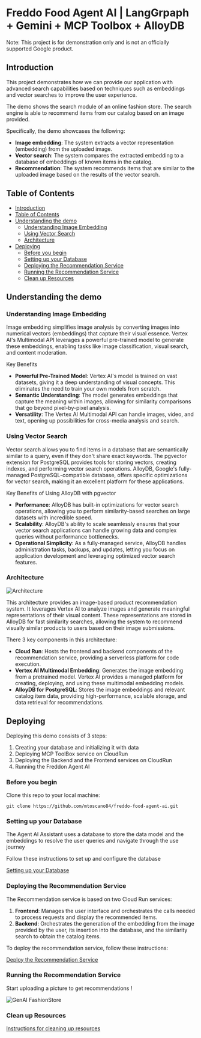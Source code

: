 # Freddo Food Agent AI | LangGrpaph + Gemini + MCP Toolbox + AlloyDB

Note: This project is for demonstration only and is not an officially supported Google product.

## Introduction

This project demonstrates how we can provide our application with advanced search capabilities based on techniques such as embeddings and vector searches to improve the user experience.

The demo shows the search module of an online fashion store. The search engine is able to recommend items from our catalog based on an image provided.

Specifically, the demo showcases the following:

- **Image embedding**: The system extracts a vector representation (embedding) from the uploaded image.
- **Vector search**: The system compares the extracted embedding to a database of embeddings of known items in the catalog.
- **Recommendation**: The system recommends items that are similar to the uploaded image based on the results of the vector search.

## Table of Contents
<!-- TOC depthfrom:2 -->

- [Introduction](#introduction)
- [Table of Contents](#table-of-contents)
- [Understanding the demo](#understanding-the-demo)
    - [Understanding Image Embedding](#understanding-image-embedding)
    - [Using Vector Search](#using-vector-search)
    - [Architecture](#architecture)
- [Deploying](#deploying)
    - [Before you begin](#before-you-begin)
    - [Setting up your Database](#setting-up-your-database)
    - [Deploying the Recommendation Service](#deploying-the-recomendation-service)
    - [Running the Recommendation Service](#running-the-recommendation-service)
    - [Clean up Resources](#clean-up-resources)

<!-- /TOC -->

## Understanding the demo
### Understanding Image Embedding
Image embedding simplifies image analysis by converting images into numerical vectors (embeddings) that capture their visual essence. Vertex AI's Multimodal API leverages a powerful pre-trained model to generate these embeddings, enabling tasks like image classification, visual search, and content moderation.

Key Benefits
- **Powerful Pre-Trained Model**: Vertex AI's model is trained on vast datasets, giving it a deep understanding of visual concepts. This eliminates the need to train your own models from scratch.
- **Semantic Understanding**: The model generates embeddings that capture the meaning within images, allowing for similarity comparisons that go beyond pixel-by-pixel analysis.
- **Versatility**: The Vertex AI Multimodal API can handle images, video, and text, opening up possibilities for cross-media analysis and search.

### Using Vector Search
Vector search allows you to find items in a database that are semantically similar to a query, even if they don't share exact keywords. The pgvector extension for PostgreSQL provides tools for storing vectors, creating indexes, and performing vector search operations. AlloyDB, Google's fully-managed PostgreSQL-compatible database, offers specific optimizations for vector search, making it an excellent platform for these applications.

Key Benefits of Using AlloyDB with pgvector
- **Performance**: AlloyDB has built-in optimizations for vector search operations, allowing you to perform similarity-based searches on large datasets with incredible speed.
- **Scalability**: AlloyDB's ability to scale seamlessly ensures that your vector search applications can handle growing data and complex queries without performance bottlenecks.
- **Operational Simplicity**: As a fully-managed service, AlloyDB handles administration tasks, backups, and updates, letting you focus on application development and leveraging optimized vector search features.

### Architecture
![Architecture](images/fashion_item_recommendation_app.png)

This architecture provides an image-based product recommendation system. It leverages Vertex AI to analyze images and generate meaningful representations of their visual content. These representations are stored in AlloyDB for fast similarity searches, allowing the system to recommend visually similar products to users based on their image submissions.

There 3 key components in this architecture: 
- **Cloud Run**: Hosts the frontend and backend components of the recommendation service, providing a serverless platform for code execution.
- **Vertex AI Multimodal Embedding**: Generates the image embedding from a pretrained model. Vertex AI provides a managed platform for creating, deploying, and using these multimodal embedding models.
- **AlloyDB for PostgreSQL**: Stores the image embeddings and relevant catalog item data, providing high-performance, scalable storage, and data retrieval for recommendations.

## Deploying

Deploying this demo consists of 3 steps:

1. Creating your database and initializing it with data
2. Deploying MCP ToolBox service on CloudRun
3. Deploying the Backend and the Frontend services on CloudRun
4. Running the Freddon Agent AI

### Before you begin
Clone this repo to your local machine:
```
git clone https://github.com/mtoscano84/freddo-food-agent-ai.git
```

### Setting up your Database
The Agent AI Assistant uses a database to store the data model and the embeddings to resolve the user queries and navigate through the use journey

Follow these instructions to set up and configure the database

[Setting up your Database](docs/alloydb.md)

### Deploying the Recommendation Service
The Recommendation service is based on two Cloud Run services:

1. **Frontend**: Manages the user interface and orchestrates the calls needed to process requests and display the recommended items.
2. **Backend**: Orchestrates the generation of the embedding from the image provided by the user, its insertion into the database, and the similarity search to obtain the catalog items.

To deploy the recommendation service, follow these instructions:

[Deploy the Recommendation Service](docs/deploy_recommendation_service.md)

### Running the Recommendation Service
Start uploading a picture to get recommendations !

![GenAI FashionStore](images/GenAIFashionStore_DemoDark.gif)

### Clean up Resources
[Instructions for cleaning up resources](./docs/clean_up.md)





